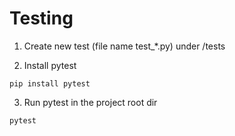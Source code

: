 # Testing

1. Create new test (file name test_*.py) under /tests

2. Install pytest
```
pip install pytest
```

3. Run pytest in the project root dir
```
pytest
```
